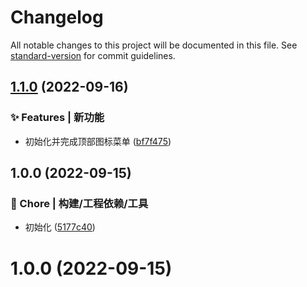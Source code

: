 # Changelog

All notable changes to this project will be documented in this file. See [standard-version](https://github.com/conventional-changelog/standard-version) for commit guidelines.

## [1.1.0](https://github.com/yszar/yf-tools/compare/v1.0.0...v1.1.0) (2022-09-16)


### ✨ Features | 新功能

* 初始化并完成顶部图标菜单 ([bf7f475](https://github.com/yszar/yf-tools/commit/bf7f475ce52b5b8fb4a5f901f4254439b546eae0))

## 1.0.0 (2022-09-15)


### 🚀 Chore | 构建/工程依赖/工具

* 初始化 ([5177c40](https://github.com/yszar/yf-tools/commit/5177c40f3f5776e389cf94e8e278de19fdec3649))

# 1.0.0 (2022-09-15)

